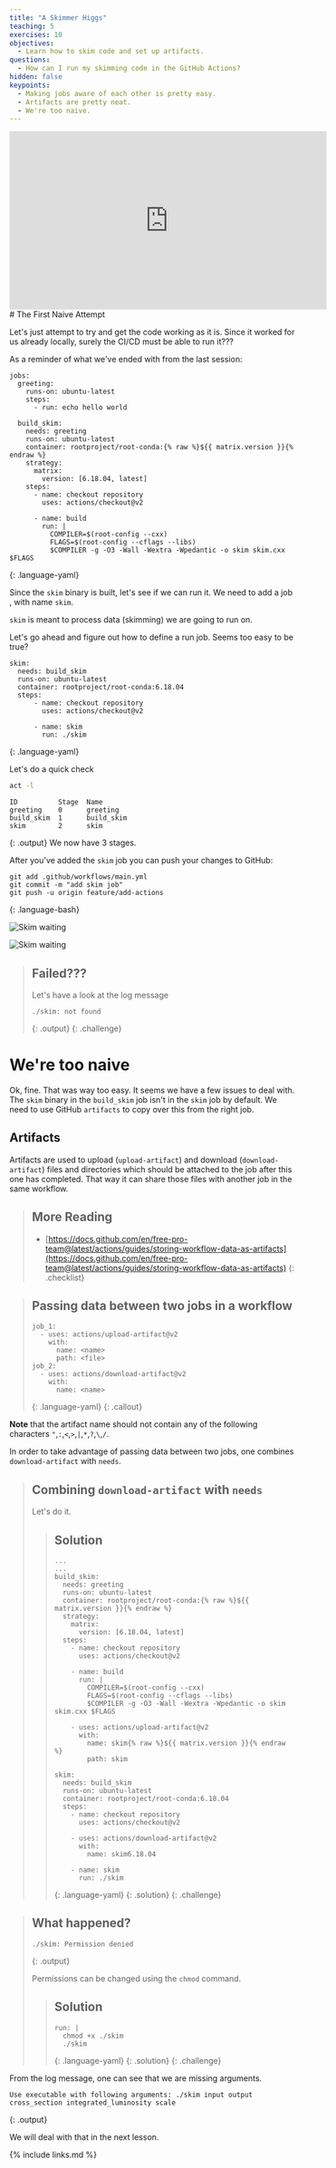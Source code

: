 ```yaml
---
title: "A Skimmer Higgs"
teaching: 5
exercises: 10
objectives:
  - Learn how to skim code and set up artifacts.
questions:
  - How can I run my skimming code in the GitHub Actions?
hidden: false
keypoints:
  - Making jobs aware of each other is pretty easy.
  - Artifacts are pretty neat.
  - We're too naive.
---
```

<iframe width="560" height="315" src="https://www.youtube.com/embed/-cO4yHz5dp4" frameborder="0" allow="accelerometer; autoplay; clipboard-write; encrypted-media; gyroscope; picture-in-picture" allowfullscreen></iframe>
# The First Naive Attempt

Let's just attempt to try and get the code working as it is. Since it worked for us already locally, surely the CI/CD must be able to run it???

As a reminder of what we've ended with from the last session:

~~~
jobs:
  greeting:
    runs-on: ubuntu-latest
    steps:
      - run: echo hello world

  build_skim:
    needs: greeting
    runs-on: ubuntu-latest
    container: rootproject/root-conda:{% raw %}${{ matrix.version }}{% endraw %}
    strategy:
      matrix:
        version: [6.18.04, latest]
    steps:
      - name: checkout repository
        uses: actions/checkout@v2

      - name: build
        run: |
          COMPILER=$(root-config --cxx)
          FLAGS=$(root-config --cflags --libs)
          $COMPILER -g -O3 -Wall -Wextra -Wpedantic -o skim skim.cxx $FLAGS
~~~
{: .language-yaml}

Since the `skim` binary is built, let's see if we can run it. We need to add a job , with name `skim`.

`skim` is meant to process data (skimming) we are going to run on.

Let's go ahead and figure out how to define a run job. Seems too easy to be true?
~~~
skim:
  needs: build_skim
  runs-on: ubuntu-latest
  container: rootproject/root-conda:6.18.04
  steps:
      - name: checkout repository
        uses: actions/checkout@v2

      - name: skim
        run: ./skim
~~~
{: .language-yaml}

Let's do a quick check
```bash
act -l
```
```
ID          Stage  Name
greeting    0      greeting
build_skim  1      build_skim
skim        2      skim
```
{: .output}
We now have 3 stages.

After you've added the `skim` job you can push your changes to GitHub:
~~~
git add .github/workflows/main.yml
git commit -m "add skim job"
git push -u origin feature/add-actions
~~~
{: .language-bash}

![Skim waiting]({{site.baseurl}}/fig/actions_skim_job_wait.png)

![Skim waiting]({{site.baseurl}}/fig/actions_skim_job_failure1.png)

> ## Failed???
>
> Let's have a look at the log message
> ~~~
> ./skim: not found
> ~~~
> {: .output}
{: .challenge}

# We're too naive

Ok, fine. That was way too easy. It seems we have a few issues to deal with. The `skim` binary in the `build_skim` job isn't in the `skim` job by default. We need to use GitHub `artifacts` to copy over this from the right job.

## Artifacts

Artifacts are used to upload (`upload-artifact`) and download  (`download-artifact`) files and directories which should be attached to the job after this one has completed. That way it can share those files with another job in the same workflow.

> ## More Reading
> - [https://docs.github.com/en/free-pro-team@latest/actions/guides/storing-workflow-data-as-artifacts](https://docs.github.com/en/free-pro-team@latest/actions/guides/storing-workflow-data-as-artifacts)
{: .checklist}

> ## Passing data between two jobs in a workflow
> ~~~
> job_1:
>   - uses: actions/upload-artifact@v2
>     with:
>       name: <name>
>       path: <file>
> job_2:
>   - uses: actions/download-artifact@v2
>     with:
>       name: <name>
> ~~~
> {: .language-yaml}
{: .callout}

**Note** that the artifact name should not contain any of the following characters `"`,`:`,`<`,`>`,`|`,`*`,`?`,`\`,`/`.

In order to take advantage of passing data between two jobs, one combines `download-artifact` with `needs`.

> ## Combining `download-artifact` with `needs`
> Let's do it.
>
> > ## Solution
> > ~~~
> > ...
> > ...
> > build_skim:
> >   needs: greeting
> >   runs-on: ubuntu-latest
> >   container: rootproject/root-conda:{% raw %}${{ matrix.version }}{% endraw %}
> >   strategy:
> >     matrix:
> >       version: [6.18.04, latest]
> >   steps:
> >     - name: checkout repository
> >       uses: actions/checkout@v2
> >
> >     - name: build
> >       run: |
> >         COMPILER=$(root-config --cxx)
> >         FLAGS=$(root-config --cflags --libs)
> >         $COMPILER -g -O3 -Wall -Wextra -Wpedantic -o skim skim.cxx $FLAGS
> >
> >     - uses: actions/upload-artifact@v2
> >       with:
> >         name: skim{% raw %}${{ matrix.version }}{% endraw %}
> >         path: skim
> >
> > skim:
> >   needs: build_skim
> >   runs-on: ubuntu-latest
> >   container: rootproject/root-conda:6.18.04
> >   steps:
> >     - name: checkout repository
> >       uses: actions/checkout@v2
> >
> >     - uses: actions/download-artifact@v2
> >       with:
> >         name: skim6.18.04
> >
> >     - name: skim
> >       run: ./skim
> > ~~~
> > {: .language-yaml}
> {: .solution}
{: .challenge}


> ## What happened?
>
> ~~~
> ./skim: Permission denied
> ~~~
> {: .output}
>
> Permissions can be changed using the `chmod` command.
> > ## Solution
> > ~~~
> > run: |
> >   chmod +x ./skim
> >   ./skim
> > ~~~
> > {: .language-yaml}
> {: .solution}
{: .challenge}

From the log message, one can see that we are missing arguments.
~~~
Use executable with following arguments: ./skim input output cross_section integrated_luminosity scale
~~~
{: .output}

We will deal with that in the next lesson.

<!--
Our executable takes 5 arguments: input (remote data), output (processed data), cross-section, integrated luminosity, and scale.

Let's consider the following value
```
input: root://eospublic.cern.ch//eos/root-eos/HiggsTauTauReduced/GluGluToHToTauTau.root
output: skim_ggH.root
cross_section: 19.6
integrated_luminosity: 11467.0
scale: 0.1
```

Our YAML file should look like
~~~
...
 skim:
   needs: build_skim
   runs-on: ubuntu-latest
   container: rootproject/root-conda:6.18.04
   steps:
     - name: checkout repository
       uses: actions/checkout@v2

     - uses: actions/download-artifact@v2
       with:
         name: skim6.18.04

     - name: skim
       run: ./skim root://eosuser.cern.ch//eos/user/g/gstark/AwesomeWorkshopFeb2020/GluGluToHToTauTau.root skim_ggH.root 19.6 11467.0 0.1
~~~
{: .language-yaml}

This will produce a file `skim_ggH.root` containing processed data.
-->

{% include links.md %}
